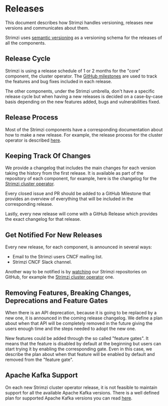 # Releases

This document describes how Strimzi handles versioning, releases new versions and communicates about them.

Strimzi uses [semantic versioning](https://semver.org/) as a versioning schema for the releases of all the components.

## Release Cycle

Strimzi is using a release schedule of 1 or 2 months for the "core" component, the cluster operator.
The [GitHub milestones](https://github.com/strimzi/strimzi-kafka-operator/milestones) are used to track the features and bug fixes included in each release.

The other components, under the Strimzi umbrella, don't have a specific release cycle but when having a new releases is decided on a case-by-case basis depending on the new features added, bugs and vulnerabilities fixed.

## Release Process

Most of the Strimzi components have a corresponding documentation about how to make a new release.
For example, the release process for the cluster operator is described [here](https://github.com/strimzi/strimzi-kafka-operator/blob/main/development-docs/RELEASE.md).

## Keeping Track Of Changes

We provide a changelog that includes the main changes for each version taking the history from the first release.
It is available as part of the repository of each component, for example, here is the changelog for the [Strimzi cluster operator](https://github.com/strimzi/strimzi-kafka-operator/blob/main/CHANGELOG.md).

Every closed issue and PR should be added to a GitHub Milestone that provides an overview of everything that will be included in the corresponding release.

Lastly, every new release will come with a GitHub Release which provides the exact changelog for that release.

## Get Notified For New Releases

Every new release, for each component, is announced in several ways:

* Email to the Strimzi users CNCF mailing list.
* Strimzi CNCF Slack channel.

Another way to be notified is by [watching](https://docs.github.com/en/github/managing-subscriptions-and-notifications-on-github/setting-up-notifications/configuring-notifications#configuring-your-watch-settings-for-an-individual-repository) our Strimzi repositories on GitHub, for example the [Strimzi cluster operator](https://github.com/strimzi/strimzi-kafka-operator) one.

## Removing Features, Breaking Changes, Deprecations and Feature Gates

When there is an API deprecation, because it is going to be replaced by a new one, it is announced in the coming release changelog. 
We define a plan about when that API will be completely removed in the future giving the users enough time and the steps needed to adopt the new one.

New features could be added through the so called "feature gates".
It means that the feature is disabled by default at the beginning but users can start trying it by enabling the corresponding gate.
Even in this case, we describe the plan about when that feature will be enabled by default and removed from the "feature gate".

## Apache Kafka Support

On each new Strimzi cluster operator release, it is not feasible to maintain support for all the available Apache Kafka versions.
There is a well defined plan for supported Apache Kafka versions you can read [here](https://github.com/strimzi/strimzi-kafka-operator/blob/main/KAFKA_VERSION_SUPPORT.md).